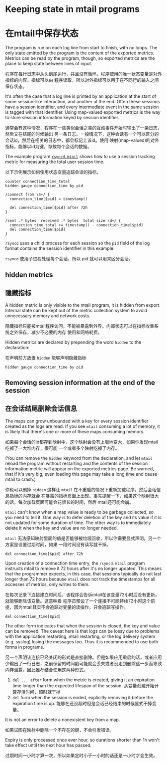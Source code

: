 # Keeping state in mtail programs
# 在mtail中保存状态

The program is run on each log line from start to finish, with no loops.  The only state emitted by the program is the content of the exported metrics.  Metrics can be read by the program, though, so exported metrics are the place to keep state between lines of input.

程序在每行日志中从头到尾运行，并且没有循环。程序使用的唯一状态变量是对外指标的内容。指标可以由
程序读取，所以对外指标可以用于在不同行的输入之间保存状态。

It's often the case that a log line is printed by an application at the start of some session-like interaction, and another at the end.  Often these sessions have a session identifier, and every intermediate event in the same session is tagged with that identifier.  Using map-valued exported metrics is the way to store session information keyed by session identifier.

通常会有这种情况，程序在一些类似会话之类的互动事件开始时输出了一条日志，然后又在结尾的时候输出
另一条日志。一般情况下，这种会话有一个可以区分的会话id，然后在相关的日志中，都会标记上该id。使用
映射(map-valued)的对外指标，能够以id为键，存放每个会话的数据。

The example program [`rsyncd.mtail`](../examples/rsyncd.mtail) shows how to use a session tracking metric for measuring the total user session time.

以下示例展示如何使用状态变量追踪会话的指标。

    counter connection_time_total
    hidden gauge connection_time by pid

    /connect from \S+/ {
      connection_time[$pid] = timestamp()

      del connection_time[$pid] after 72h
    }

    /sent .* bytes  received .* bytes  total size \d+/ {
      connection_time_total += timestamp() - connection_time[$pid]
      del connection_time[$pid]
    }

`rsyncd` uses a child process for each session so the `pid` field of the log format contains the session identifier in this example.

`rsyncd` 使用子进程处理每个会话，所以 pid 就可以用来区分会话。

## hidden metrics
## 隐藏指标

A hidden metric is only visible to the mtail program, it is hidden from export.   Internal state can be kept out of the metric collection system to avoid unnecessary memory and network costs.

隐藏指标只能被mtail程序访问，不能被暴露到外界。内部状态可以在指标收集系统之外保存，减少不必要的内存
使用和网络耗费。


Hidden metrics are declared by prepending the word `hidden` to the declaration:

在声明前方放置 `hidden` 能够声明隐藏指标

    hidden gauge connection_time by pid

## Removing session information at the end of the session
## 在会话结尾删除会话信息

The maps can grow unbounded with a key for every session identifier created as the logs are read.  If you see `mtail` consuming a lot of memory, it is likely that there's one or more of these maps consuming memory.

如果每个会话的id都存到映射中，这个映射会没有上限地变大，如果你发现mtail吃掉了一大堆内存，很可能
一个或者多个映射吃掉了内存。

(You can remove the `hidden` keyword from the declaration, and let `mtail` reload the program without restarting and the contents of the session information metric will appear on the exported metrics page.  Be warned, that if it's very big, even loading this page may take a long time and cause mtail to crash.)

你也可以删掉 `hidden` 这样让 `mtail` 在不重启的情况下重新加载程序，然后会话信息指标的内存就会
在暴露的指标页面上出现。事先提醒一下，如果这个映射很大的话，每次加载页面可能会花很长的时间，然后
mtail还可能会崩。

`mtail` can't know when a map value is ready to be garbage collected, so you need to tell it.  One way is to defer deletion of the key and its value if it is not updated for some duration of time.  The other way is to immediately delete it when the key and value are no longer needed.

`mtail` 无法感知映射里面的值是否能够被垃圾回收，所以你需要显式声明。另一个方案是设置过期时间，如果
一段时间没有读写就干掉。

   ```
   del connection_time[$pid] after 72h
   ```

Upon creation of a connection time entry, the `rsyncd.mtail` program instructs mtail to remove it 72 hours after it's no longer updated.  This means that the programmer expects, in this case, that sessions typically do not last longer than 72 hours because `mtail` does not track the timestamps for all accesses of metrics, only writes to them.

在每次记录下连接建立时间后，该程序会告诉mtail在该变量72小时后没有更新，就能够删除该变量。这意味着
程序员预设了一个连接不可能持续72小时这个前提，因为mtail其实不会追踪对变量的读操作，只会追踪写操作。


   ```
   del connection_time[$pid]
   ```

The other form indicates that when the session is closed, the key and value can be removed.  The caveat here is that logs can be lossy due to problems with the application restarting, mtail restarting, or the log delivery system (e.g. syslog) losing the messages too.  Thus it is recommended to use both forms in programs.

另一个声明该连接已经关闭的形式是直接删除。但是如果应用重启的话，或者应用少输出了一行日志，之前保留的时间戳可能就会丢失或者没走到删除这一步而导致内存泄露。因此推荐结合使用这两种形式。

   1. `del ... after` form when the metric is created, giving it an expiration time longer than the expected lifespan of the session. 从变量创建开始计算存活时间，超时就干掉
   1. `del` form when the session is ended, explicitly removing it before the expiration time is up. 能够在还没超时但是会话已经结束的时候显式干掉变量。

It is not an error to delete a nonexistent key from a map.

如果试图在映射中删除一个不存在的键，不会引发错误。

Expiry is only processed once ever hour, so durations shorter than 1h won't take effect until the next hour has passed.

过期时间一小时才算一次，所以如果定时小于一小时的话还是一小时才会生效。